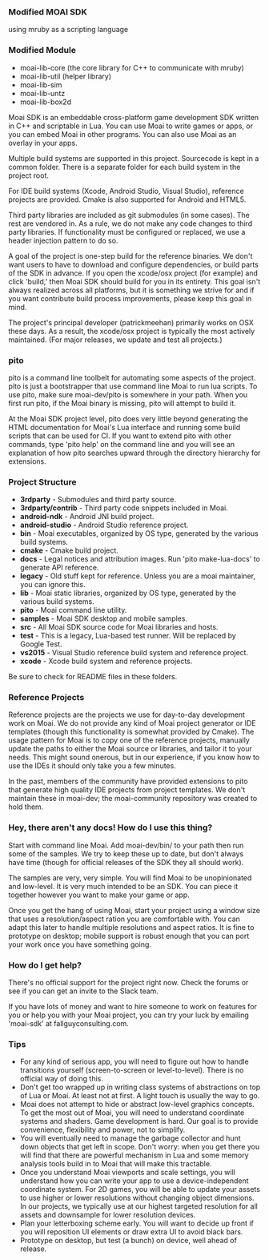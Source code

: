 ### Modified MOAI SDK
using mruby as a scripting language

### Modified Module
* moai-lib-core (the core library for C++ to communicate with mruby)
* moai-lib-util (helper library)
* moai-lib-sim
* moai-lib-untz
* moai-lib-box2d


Moai SDK is an embeddable cross-platform game development SDK written in C++ and scriptable in Lua. You can use Moai to write games or apps, or you can embed Moai in other programs. You can also use Moai as an overlay in your apps.

Multiple build systems are supported in this project. Sourcecode is kept in a common folder. There is a separate folder for each build system in the project root.

For IDE build systems (Xcode, Android Studio, Visual Studio), reference projects are provided. Cmake is also supported for Android and HTML5.

Third party libraries are included as git submodules (in some cases). The rest are vendored in. As a rule, we do not make any code changes to third party libraries. If functionality must be configured or replaced, we use a header injection pattern to do so.

A goal of the project is one-step build for the reference binaries. We don't want users to have to download and configure dependencies, or build parts of the SDK in advance. If you open the xcode/osx project (for example) and click 'build,' then Moai SDK should build for you in its entirety. This goal isn't always realized across all platforms, but it is something we strive for and if you want contribute build process improvements, please keep this goal in mind.

The project's principal developer (patrickmeehan) primarily works on OSX these days. As a result, the xcode/osx project is typically the most actively maintained. (For major releases, we update and test all projects.)

### pito

pito is a command line toolbelt for automating some aspects of the project. pito is just a bootstrapper that use command line Moai to run lua scripts. To use pito, make sure moai-dev/pito is somewhere in your path. When you first run pito, if the Moai binary is missing, pito will attempt to build it.

At the Moai SDK project level, pito does very little beyond generating the HTML documentation for Moai's Lua interface and running some build scripts that can be used for CI. If you want to extend pito with other commands, type 'pito help' on the command line and you will see an explanation of how pito searches upward through the directory hierarchy for extensions.

### Project Structure

* __3rdparty__ - Submodules and third party source.
* __3rdparty/contrib__ - Third party code snippets included in Moai.
* __android-ndk__ - Android JNI build project.
* __android-studio__ - Android Studio reference project.
* __bin__ - Moai executables, organized by OS type, generated by the various build systems.
* __cmake__ - Cmake build project.
* __docs__ - Legal notices and attribution images. Run 'pito make-lua-docs' to generate API reference.
* __legacy__ - Old stuff kept for reference. Unless you are a moai maintainer, you can ignore this.
* __lib__ - Moai static libraries, organized by OS type, generated by the various build systems.
* __pito__ - Moai command line utility.
* __samples__ - Moai SDK desktop and mobile samples.
* __src__ - All Moai SDK source code for Moai libraries and hosts.
* __test__ - This is a legacy, Lua-based test runner. Will be replaced by Google Test.
* __vs2015__ - Visual Studio reference build system and reference project.
* __xcode__ - Xcode build system and reference projects.

Be sure to check for README files in these folders.

### Reference Projects

Reference projects are the projects we use for day-to-day development work on Moai. We do not provide any kind of Moai project generator or IDE templates (though this functionality is somewhat provided by Cmake). The usage pattern for Moai is to copy one of the reference projects, manually update the paths to either the Moai source or libraries, and tailor it to your needs. This might sound onerous, but in our experience, if you know how to use the IDEs it should only take you a few minutes.

In the past, members of the community have provided extensions to pito that generate high quality IDE projects from project templates. We don't maintain these in moai-dev; the moai-community repository was created to hold them.

### Hey, there aren't any docs! How do I use this thing?

Start with command line Moai. Add moai-dev/bin/<os> to your path then run some of the samples. We try to keep these up to date, but don't always have time (though for official releases of the SDK they all should work).

The samples are very, very simple. You will find Moai to be unopinionated and low-level. It is very much intended to be an SDK. You can piece it together however you want to make your game or app.

Once you get the hang of using Moai, start your project using a window size that uses a resolution/aspect ration you are comfortable with. You can adapt this later to handle multiple resolutions and aspect ratios. It is fine to prototype on desktop; mobile support is robust enough that you can port your work once you have something going.

### How do I get help?

There's no official support for the project right now. Check the forums or see if you can get an invite to the Slack team.

If you have lots of money and want to hire someone to work on features for you or help you with your Moai project, you can try your luck by emailing 'moai-sdk' at fallguyconsulting.com.

### Tips

* For any kind of serious app, you will need to figure out how to handle transitions yourself (screen-to-screen or level-to-level). There is no official way of doing this.
* Don't get too wrapped up in writing class systems of abstractions on top of Lua or Moai. At least not at first. A light touch is usually the way to go.
* Moai does not attempt to hide or abstract low-level graphics concepts. To get the most out of Moai, you will need to understand coordinate systems and shaders. Game development is hard. Our goal is to provide convenience, flexibility and power, not to simplify.
* You will eventually need to manage the garbage collector and hunt down objects that get left in scope. Don't worry: when you get there you will find that there are powerful mechanism in Lua and some memory analysis tools build in to Moai that will make this tractable.
* Once you understand Moai viewports and scale settings, you will understand how you can write your app to use a device-independent coordinate system. For 2D games, you will be able to update your assets to use higher or lower resolutions without changing object dimensions. In our projects, we typically use at our highest targeted resolution for all assets and downsample for lower resolution devices.
* Plan your letterboxing scheme early. You will want to decide up front if you will reposition UI elements or draw extra UI to avoid black bars.
* Prototype on desktop, but test (a bunch) on device, well ahead of release.
